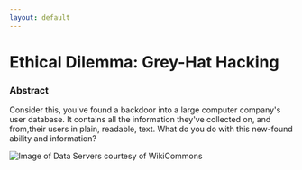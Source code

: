 ```yaml
---
layout: default
---
```


# Ethical Dilemma: Grey-Hat Hacking

<div class="jumbotron">
  <h3>Abstract</h3>
  <p>Consider this, you've found a backdoor into a large computer company's user database. It contains all the information they've collected on, and from,their users in plain, readable, text. What do you do with this new-found ability and information?</p>
  <img src="http://upload.wikimedia.org/wikipedia/commons/5/5d/BalticServers_data_center.jpg" alt="Image of Data Servers courtesy of WikiCommons" class="img-rounded"/>
</div>
